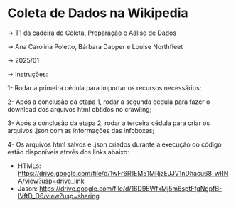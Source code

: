 # Coleta de Dados na Wikipedia
-> T1 da cadeira de Coleta, Preparação e Aálise de Dados 

-> Ana Carolina Poletto, Bárbara Dapper e Louise Northfleet

-> 2025/01

-> Instruções:

1- Rodar a primeira cédula para importar os recursos necessários; 

2- Após a conclusão da etapa 1, rodar a segunda cédula para fazer o download dos arquivos html obtidos no crawling;

3- Após a conclusão da etapa 2, rodar a terceira cédula para criar os arquivos .json com as informações das infoboxes;

4- Os arquivos html salvos e .json criados durante a execução do código estão disponíveis atrvés dos links abaixo: 

- HTMLs: https://drive.google.com/file/d/1wFr6R1EM51MRjzEJJV1nDhacu68_wRNA/view?usp=drive_link
- Jason: https://drive.google.com/file/d/16D9EWfxMj5m6sptFfgNgpfB-lVftD_D6/view?usp=sharing
